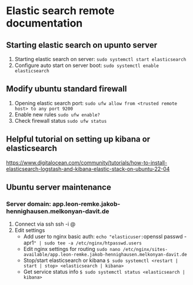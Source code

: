 # Elastic search remote documentation

## Starting elastic search on upunto server
1. Starting elastic search on server:
    `sudo systemctl start elasticsearch`
2. Configure auto start on server boot:
    `sudo systemctl enable elasticsearch`

## Modify ubuntu standard firewall
1. Opening elastic search port: `sudo ufw allow from <trusted remote host> to any port 9200`
2. Enable new rules `sudo ufw enable?`
3. Check firewall status `sudo ufw status`

## Helpful tutorial on setting up kibana or elasticsearch
https://www.digitalocean.com/community/tutorials/how-to-install-elasticsearch-logstash-and-kibana-elastic-stack-on-ubuntu-22-04


## Ubuntu server maintenance
### Server domain: app.leon-remke.jakob-hennighausen.melkonyan-davit.de

1. Connect via ssh
ssh -i <pk-path> <user>@<ip>
2. Edit settings
   - Add user to nginx basic auth:
    `echo "elasticuser:`openssl passwd -apr1`" | sudo tee -a /etc/nginx/htpasswd.users`
   - Edit nginx settings for routing
    `sudo nano /etc/nginx/sites-available/app.leon-remke.jakob-hennighausen.melkonyan-davit.de`
   - Stop/start elasticsearch or kibana
    `$ sudo systemctl <restart | start | stop> <elasticsearch | kibana>`
   - Get service status info 
    `$ sudo systemctl status <elasticsearch | kibana>`